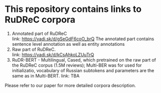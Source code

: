 # This repository contains links to RuDReC corpora
1. Annotated part of RuDReC \
   link: https://yadi.sk/d/gSeGdF6coO_brQ
   The annotated part contains sentence level annotation as well as entity annotations
2. Raw part of RuDReC. \
   link: https://yadi.sk/d/kCsAhkoLZUuTrQ
3. RuDR-BERT - Multilingual, Cased, which pretrained on the raw part of the RuDReC corpus (1.5M reviews); Multi-BER was for used for initializatio, vocabulary of Russian subtokens and parameters are the same as in Multi-BERT.
   link: TBA


Please refer to our paper for more detailed corpora description. 